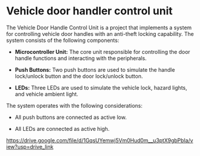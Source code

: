 # Vehicle door handler control unit 
The Vehicle Door Handle Control Unit is a project that implements a system for controlling vehicle door handles with an anti-theft locking capability. The system consists of the following components:

* **Microcontroller Unit:** The core unit responsible for controlling the door handle functions and interacting with the peripherals.

* **Push Buttons:** Two push buttons are used to simulate the handle lock/unlock button and the door lock/unlock button.

* **LEDs:** Three LEDs are used to simulate the vehicle lock, hazard lights, and vehicle ambient light.

The system operates with the following considerations:

* All push buttons are connected as active low.

* All LEDs are connected as active high.


https://drive.google.com/file/d/1GqsUYemwj5Vm0Hud0m__u3ptX9gbPbIa/view?usp=drive_link
